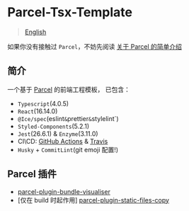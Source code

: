 # Parcel-Tsx-Template

> [English](README.en-US.md)

如果你没有接触过 `Parcel`，不妨先阅读 [关于 Parcel 的简单介绍](README-zh-CN.md)

## 简介

一个基于 [Parcel](https://github.com/parcel-bundler/parcel) 的前端工程模板， 已包含：

- `Typescript`(4.0.5)
- `React`(16.14.0)
- `@Ice/spec`(eslint`&`prettier`&`stylelint`)
- `Styled-Components`(5.2.1)
- `Jest`(26.6.1) & `Enzyme`(3.11.0)
- CI\CD: [GitHub Actions](/.github/workflows/dev.yml) & [Travis](.travis.yml)
- `Husky` + `CommitLint`(git emoji 配置!)

## Parcel 插件

- [parcel-plugin-bundle-visualiser](https://github.com/gregtillbrook/parcel-plugin-bundle-visualiser)
- [仅在 build 时起作用] [parcel-plugin-static-files-copy](https://github.com/elwin013/parcel-plugin-static-files-copy)
